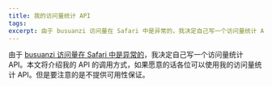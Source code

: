 ```yaml
---
title: 我的访问量统计 API
tags:
excerpt: 由于 busuanzi 访问量在 Safari 中是异常的，我决定自己写一个访问量统计 API。本文将介绍我的 API 的调用方式，如果愿意的话各位可以使用我的访问量统计 API。但是要注意的是不提供可用性保证。
---
```


由于 [busuanzi 访问量在 Safari 中是异常的](https://blog.cxzlw.top/2023/10/03/busuanzi-bug/)，我决定自己写一个访问量统计 API。本文将介绍我的 API 的调用方式，如果愿意的话各位可以使用我的访问量统计 API。但是要注意的是不提供可用性保证。

